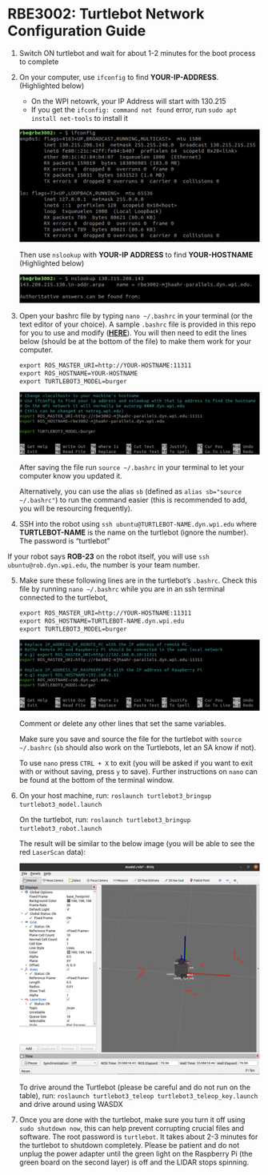 # RBE3002: Turtlebot Network Configuration Guide

1. Switch ON turtlebot and wait for about 1-2 minutes for the boot process to complete
2. On your computer, use `ifconfig` to find **YOUR-IP-ADDRESS**. (Highlighted below)
   - On the WPI netowrk, your IP Address will start with 130.215
   - If you get the `ifconfig: command not found` error, run `sudo apt install net-tools` to install it

   ![ifconfig output](https://github.com/RBE300X-Lab/RBE3002_info/blob/main/images/ifconfig.jpg)   
 
   Then use `nslookup` with **YOUR-IP ADDRESS** to find **YOUR-HOSTNAME** (Highlighted below)
   
   ![nslookup output](https://github.com/RBE300X-Lab/RBE3002_info/blob/main/images/nslookup.jpg)   
   
3. Open your bashrc file by typing `nano ~/.bashrc` in your terminal (or the text editor of your choice). A sample `.bashrc` file is provided in this repo for you to use and modify ([**HERE**](https://github.com/RBE300X-Lab/RBE3002_info/blob/main/.bashrc)). You will then need to edit the lines below (should be at the bottom of the file) to make them work for your computer.

   ```
   export ROS_MASTER_URI=http://YOUR-HOSTNAME:11311
   export ROS_HOSTNAME=YOUR-HOSTNAME
   export TURTLEBOT3_MODEL=burger
   ```
   
   ![local .bashrc](https://github.com/RBE300X-Lab/RBE3002_info/blob/main/images/localbash.jpg)   
   
   After saving the file run `source ~/.bashrc` in your terminal to let your computer know you updated it.
   
   Alternatively, you can use the alias `sb` (defined as `alias sb="source ~/.bashrc"`) to run the command easier (this is recommended to add, you will be resourcing frequently).

4.  SSH into the robot using `ssh ubuntu@TURTLEBOT-NAME.dyn.wpi.edu` where **TURTLEBOT-NAME** is the name on the turtlebot (ignore the number). The password is “turtlebot”

   If your robot says **ROB-23** on the robot itself, you will use `ssh ubuntu@rob.dyn.wpi.edu`, the number is your team number.

5. Make sure these following lines are in the turtlebot’s `.bashrc`. Check this file by running `nano ~/.bashrc` while you are in an ssh terminal connected to the turtlebot,

   ```
   export ROS_MASTER_URI=http://YOUR-HOSTNAME:11311
   export ROS_HOSTNAME=TURTLEBOT-NAME.dyn.wpi.edu
   export TURTLEBOT3_MODEL=burger
   ```
   
   ![remote .bashrc](https://github.com/RBE300X-Lab/RBE3002_info/blob/main/images/remotebash.jpg)  

   Comment or delete any other lines that set the same variables.
   
   Make sure you save and source the file for the turtlebot with `source ~/.bashrc` (`sb` should also work on the Turtlebots, let an SA know if not).
   
   To use `nano` press `CTRL + X` to exit (you will be asked if you want to exit with or without saving, press `y` to save). Further instructions on `nano` can be found at the bottom of the terminal window.
   
6. On your host machine, run: `roslaunch turtlebot3_bringup turtlebot3_model.launch`
   
   On the turtlebot, run: `roslaunch turtlebot3_bringup turtlebot3_robot.launch`
   
   The result will be similar to the below image (you will be able to see the red `LaserScan` data):
   
   ![model in rviz](https://github.com/RBE300X-Lab/RBE3002_info/blob/main/images/model.jpg)  
   
   To drive around the Turtlebot (please be careful and do not run on the table), run: `roslaunch turtlebot3_teleop turtlebot3_teleop_key.launch` and drive around using WASDX
   
7. Once you are done with the turtlebot, make sure you turn it off using `sudo shutdown now`, this can help prevent corrupting crucial files and software. The root password is `turtlebot`. It takes about 2-3 minutes for the turtlebot to shutdown completely. Please  be patient and do not unplug the power adapter until the green light on the Raspberry Pi (the green board on the second layer) is off and the LIDAR stops spinning.
